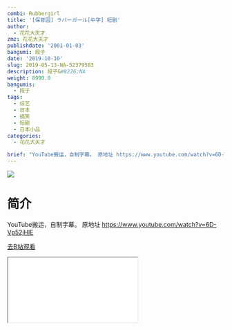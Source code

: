 ```yaml
---
combi: Rubbergirl
title: '[保育园] ラバーガール[中字] 短剧'
author:
  - 花花大天才
zmz: 花花大天才
publishdate: '2001-01-03'
bangumi: 段子
date: '2019-10-10'
slug: 2019-05-13-NA-52379583
description: 段子&#8226;NA
weight: 8990.0
bangumis:
  - 段子
tags:
  - 综艺
  - 日本
  - 搞笑
  - 短剧
  - 日本小品
categories:
  - 花花大天才

brief: "YouTube搬运，自制字幕。 原地址 https://www.youtube.com/watch?v=6D-Vp52jHlE"
---
```

![](https://raw.githubusercontent.com/tcgriffith/owaraisite/master/static/tmpimg/1818bf2a4d5aa6fab2fb9e9103f4a648d8b1a4d8.jpg.480.jpg)
# 简介  
YouTube搬运，自制字幕。
原地址 https://www.youtube.com/watch?v=6D-Vp52jHlE  

[去B站观看](https://www.bilibili.com/video/av52379583/)
<div class ="resp-container"><iframe class="testiframe" src="//player.bilibili.com/player.html?aid=52379583"", scrolling="no", allowfullscreen="true" > </iframe></div> 
